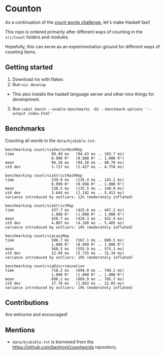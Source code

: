 # Counton

As a continuation of the [count words challenge](https://benhoyt.com/writings/count-words/), let's make Haskell
fast!

This repo is ordered primarily after different ways of counting in the `src/Count` folders
and modules. 

Hopefully, this can serve as an experimentation ground for different ways of counting items.

## Getting started 

1. Download nix with flakes
2. Run `nix develop`
  - This also installs the haskell language server and other nice things for development.
3. Run `cabal bench --enable-benchmarks -O2 --benchmark-options '--output index.html'`

## Benchmarks

Counting all words in the `data/kjvbible.txt`:

```
benchmarking count/viaVectorHashMap
time                 99.49 ms   (94.43 ms .. 103.7 ms)
                     0.996 R²   (0.988 R² .. 1.000 R²)
mean                 96.28 ms   (94.18 ms .. 98.78 ms)
std dev              3.717 ms   (2.427 ms .. 4.750 ms)

benchmarking count/viaStrictHashMap
time                 139.9 ms   (135.4 ms .. 143.1 ms)
                     0.999 R²   (0.998 R² .. 1.000 R²)
mean                 138.5 ms   (135.5 ms .. 140.9 ms)
std dev              3.644 ms   (2.192 ms .. 5.413 ms)
variance introduced by outliers: 12% (moderately inflated)

benchmarking count/viaStrictMap
time                 437.7 ms   (425.6 ms .. 447.2 ms)
                     1.000 R²   (1.000 R² .. 1.000 R²)
mean                 428.7 ms   (424.3 ms .. 432.9 ms)
std dev              4.887 ms   (4.160 ms .. 5.405 ms)
variance introduced by outliers: 19% (moderately inflated)

benchmarking count/viaLazyMap
time                 586.7 ms   (567.1 ms .. 608.5 ms)
                     1.000 R²   (0.999 R² .. 1.000 R²)
mean                 568.5 ms   (555.9 ms .. 575.1 ms)
std dev              12.09 ms   (5.715 ms .. 15.34 ms)
variance introduced by outliers: 19% (moderately inflated)

benchmarking count/viaDiscrimination
time                 718.2 ms   (694.9 ms .. 740.1 ms)
                     1.000 R²   (1.000 R² .. 1.000 R²)
mean                 696.2 ms   (669.9 ms .. 705.7 ms)
std dev              17.70 ms   (1.683 ms .. 22.03 ms)
variance introduced by outliers: 19% (moderately inflated)
```

## Contributions

Are welcome and encouraged!

## Mentions

- `data/kjvbible.txt` is borrowed from the https://github.com/benhoyt/countwords repository.
